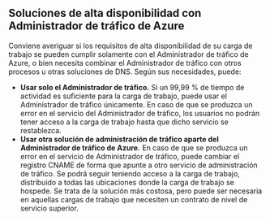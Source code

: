 ## Soluciones de alta disponibilidad con Administrador de tráfico de Azure
Conviene averiguar si los requisitos de alta disponibilidad de su carga de trabajo se pueden cumplir solamente con el Administrador de tráfico de Azure, o bien necesita combinar el Administrador de tráfico con otros procesos u otras soluciones de DNS. Según sus necesidades, puede:

* **Usar solo el Administrador de tráfico.** Si un 99,99 % de tiempo de actividad es suficiente para la carga de trabajo, puede usar el Administrador de tráfico únicamente. En caso de que se produzca un error en el servicio del Administrador de tráfico, los usuarios no podrán tener acceso a la carga de trabajo hasta que dicho servicio se restablezca.
* **Usar otra solución de administración de tráfico aparte del Administrador de tráfico de Azure.** En caso de que se produzca un error en el servicio de Administrador de tráfico, puede cambiar el registro CNAME de forma que apunte a otro servicio de administración de tráfico. Se podrá seguir teniendo acceso a la carga de trabajo, distribuido a todas las ubicaciones donde la carga de trabajo se hospede. Se trata de la solución más costosa, pero puede ser necesaria en aquellas cargas de trabajo que necesiten un contrato de nivel de servicio superior.

